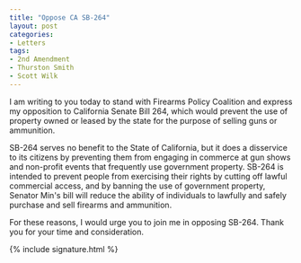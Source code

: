```yaml
---
title: "Oppose CA SB-264"
layout: post
categories:
- Letters
tags:
- 2nd Amendment
- Thurston Smith
- Scott Wilk
---
```


I am writing to you today to stand with Firearms Policy Coalition and express my opposition to California Senate Bill 264, which would prevent the use of property owned or leased by the state for the purpose of selling guns or ammunition.

SB-264 serves no benefit to the State of California, but it does a disservice to its citizens by preventing them from engaging in commerce at gun shows and non-profit events that frequently use government property. SB-264 is intended to prevent people from exercising their rights by cutting off lawful commercial access, and by banning the use of government property, Senator Min's bill will reduce the ability of individuals to lawfully and safely purchase and sell firearms and ammunition.

For these reasons, I would urge you to join me in opposing SB-264. Thank you for your time and consideration.

{% include signature.html %}
